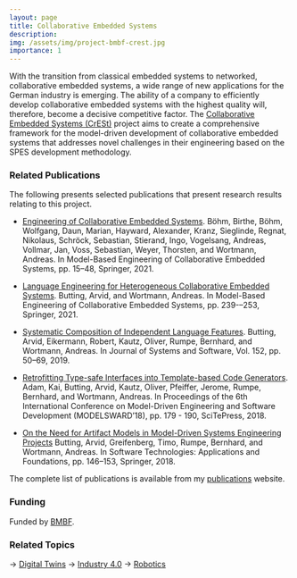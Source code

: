 ```yaml
---
layout: page
title: Collaborative Embedded Systems
description: 
img: /assets/img/project-bmbf-crest.jpg
importance: 1
---
```


With the transition from classical embedded systems to networked, collaborative embedded systems, a wide range of new applications for the German industry is emerging. The ability of a company to efficiently develop collaborative embedded systems with the highest quality will, therefore, become a decisive competitive factor. The [Collaborative Embedded Systems (CrESt)](https://crest.in.tum.de/) project aims to create a comprehensive framework for the model-driven development of collaborative embedded systems that addresses novel challenges in their engineering based on the SPES development methodology.

### Related Publications

The following presents selected publications that present research results relating to this project. 

- [Engineering of Collaborative Embedded Systems](https://www.se-rwth.de/publications/Engineering-of-Collaborative-Embedded-Systems.pdf). Böhm, Birthe, Böhm, Wolfgang, Daun, Marian, Hayward, Alexander, Kranz, Sieglinde, Regnat, Nikolaus, Schröck, Sebastian, Stierand, Ingo, Vogelsang, Andreas, Vollmar, Jan, Voss, Sebastian, Weyer, Thorsten, and Wortmann, Andreas. In Model-Based Engineering of Collaborative Embedded Systems, pp. 15–48, Springer,  2021. 

- [Language Engineering for Heterogeneous Collaborative Embedded Systems](https://www.se-rwth.de/publications/Language-Engineering-for-Heterogeneous-Collaborative-Embedded-Systems.pdf). Butting, Arvid, and Wortmann, Andreas. In Model-Based Engineering of Collaborative Embedded Systems, pp. 239-–253, Springer,  2021. 

- [Systematic Composition of Independent Language Features](https://www.se-rwth.de/publications/Systematic-Composition-of-Independent-Language-Features.pdf). Butting, Arvid, Eikermann, Robert, Kautz, Oliver, Rumpe, Bernhard, and Wortmann, Andreas. In Journal of Systems and Software, Vol. 152, pp. 50–69,  2019.

- [Retrofitting Type-safe Interfaces into Template-based Code Generators](https://www.se-rwth.de/publications/Retrofitting-Type-safe-Interfaces-into-Template-based-Code-Generators.pdf). Adam, Kai, Butting, Arvid, Kautz, Oliver, Pfeiffer, Jerome, Rumpe, Bernhard, and Wortmann, Andreas. In Proceedings of the 6th International Conference on Model-Driven Engineering and Software Development (MODELSWARD’18), pp. 179 - 190, SciTePress,  2018. 

- [On the Need for Artifact Models in Model-Driven Systems Engineering Projects](https://www.se-rwth.de/publications/On-the-Need-for-Artifact-Models-in-Model-Driven-Systems-Engineering-Projects.pdf) Butting, Arvid, Greifenberg, Timo, Rumpe, Bernhard, and Wortmann, Andreas. In Software Technologies: Applications and Foundations, pp. 146–153, Springer,  2018. 

The complete list of publications is available from my [publications](https://awortmann.github.io/publications/) website.

### Funding

Funded by [BMBF](https://www.softwaresysteme.dlr-pt.de/de/forschungsvorhaben-servicerobotik.php).

### Related Topics

→ [Digital Twins](https://wortmann.ac/dts/)
→ [Industry 4.0](https://wortmann.ac/i40/)
→ [Robotics](https://awortmann.github.io/research/robotics/)